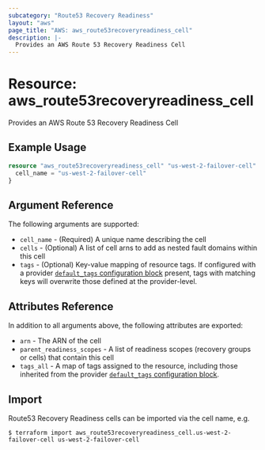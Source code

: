 ```yaml
---
subcategory: "Route53 Recovery Readiness"
layout: "aws"
page_title: "AWS: aws_route53recoveryreadiness_cell"
description: |-
  Provides an AWS Route 53 Recovery Readiness Cell
---
```


# Resource: aws_route53recoveryreadiness_cell

Provides an AWS Route 53 Recovery Readiness Cell

## Example Usage

```terraform
resource "aws_route53recoveryreadiness_cell" "us-west-2-failover-cell" {
  cell_name = "us-west-2-failover-cell"
}
```

## Argument Reference

The following arguments are supported:

* `cell_name` - (Required) A unique name describing the cell
* `cells` - (Optional) A list of cell arns to add as nested fault domains within this cell
* `tags` - (Optional) Key-value mapping of resource tags. If configured with a provider [`default_tags` configuration block](/docs/providers/aws/index.html#default_tags-configuration-block) present, tags with matching keys will overwrite those defined at the provider-level.

## Attributes Reference

In addition to all arguments above, the following attributes are exported:

* `arn` - The ARN of the cell
* `parent_readiness_scopes` - A list of readiness scopes (recovery groups or cells) that contain this cell
* `tags_all` - A map of tags assigned to the resource, including those inherited from the provider [`default_tags` configuration block](/docs/providers/aws/index.html#default_tags-configuration-block).

## Import

Route53 Recovery Readiness cells can be imported via the cell name, e.g.

```
$ terraform import aws_route53recoveryreadiness_cell.us-west-2-failover-cell us-west-2-failover-cell
```
